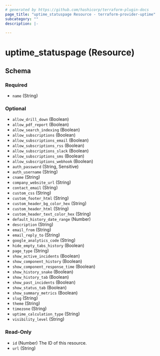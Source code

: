 ```yaml
---
# generated by https://github.com/hashicorp/terraform-plugin-docs
page_title: "uptime_statuspage Resource - terraform-provider-uptime"
subcategory: ""
description: |-
  
---
```


# uptime_statuspage (Resource)





<!-- schema generated by tfplugindocs -->
## Schema

### Required

- `name` (String)

### Optional

- `allow_drill_down` (Boolean)
- `allow_pdf_report` (Boolean)
- `allow_search_indexing` (Boolean)
- `allow_subscriptions` (Boolean)
- `allow_subscriptions_email` (Boolean)
- `allow_subscriptions_rss` (Boolean)
- `allow_subscriptions_slack` (Boolean)
- `allow_subscriptions_sms` (Boolean)
- `allow_subscriptions_webhook` (Boolean)
- `auth_password` (String, Sensitive)
- `auth_username` (String)
- `cname` (String)
- `company_website_url` (String)
- `contact_email` (String)
- `custom_css` (String)
- `custom_footer_html` (String)
- `custom_header_bg_color_hex` (String)
- `custom_header_html` (String)
- `custom_header_text_color_hex` (String)
- `default_history_date_range` (Number)
- `description` (String)
- `email_from` (String)
- `email_reply_to` (String)
- `google_analytics_code` (String)
- `hide_empty_tabs_history` (Boolean)
- `page_type` (String)
- `show_active_incidents` (Boolean)
- `show_component_history` (Boolean)
- `show_component_response_time` (Boolean)
- `show_history_snake` (Boolean)
- `show_history_tab` (Boolean)
- `show_past_incidents` (Boolean)
- `show_status_tab` (Boolean)
- `show_summary_metrics` (Boolean)
- `slug` (String)
- `theme` (String)
- `timezone` (String)
- `uptime_calculation_type` (String)
- `visibility_level` (String)

### Read-Only

- `id` (Number) The ID of this resource.
- `url` (String)


